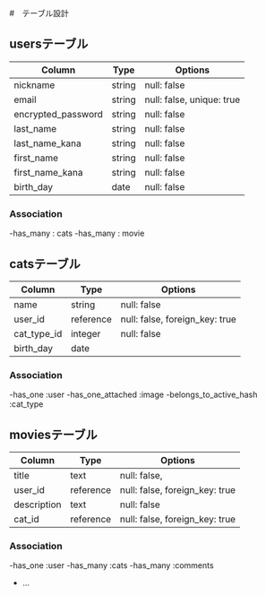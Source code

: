 #　テーブル設計

## usersテーブル
| Column             | Type   | Options                   |
| ------------------ | ------ | ------------------------- |
| nickname           | string | null: false               |
| email              | string | null: false, unique: true |
| encrypted_password | string | null: false               |
| last_name          | string | null: false               |
| last_name_kana     | string | null: false               |
| first_name         | string | null: false               |
| first_name_kana    | string | null: false               |
| birth_day          | date   | null: false               |

### Association

-has_many : cats
-has_many : movie

## catsテーブル

| Column           | Type      | Options                        |
| ---------------- | --------- | ------------------------------ |
| name             | string    | null: false                    |
| user_id          | reference | null: false, foreign_key: true |
| cat_type_id      | integer   | null: false                    |
| birth_day        | date      |                                |

### Association

-has_one :user
-has_one_attached :image
-belongs_to_active_hash :cat_type

## moviesテーブル

| Column           | Type      | Options                        |
| ---------------- | --------- | ------------------------------ |
| title            | text      | null: false,                   |
| user_id          | reference | null: false, foreign_key: true |
| description      | text      | null: false                    |
| cat_id           | reference | null: false, foreign_key: true |
### Association

-has_one :user
-has_many :cats
-has_many :comments

* ...
